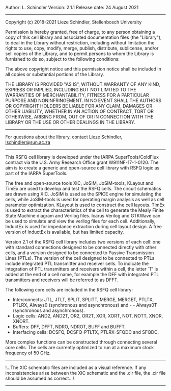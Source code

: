 Author: L. Schindler
Version: 2.1.1
Release date: 24 August 2021

-----------------------------------------------------------------------------------------

Copyright (c) 2018-2021 Lieze Schindler, Stellenbosch University

Permission is hereby granted, free of charge, to any person obtaining a copy
of this cell library and associated documentation files (the "Library"), to deal
in the Library without restriction, including without limitation the rights
to use, copy, modify, merge, publish, distribute, sublicense, and/or sell
copies of the Library, and to permit persons to whom the Library is
furnished to do so, subject to the following conditions:

The above copyright notice and this permission notice shall be included in all
copies or substantial portions of the Library.

THE LIBRARY IS PROVIDED "AS IS", WITHOUT WARRANTY OF ANY KIND, EXPRESS OR
IMPLIED, INCLUDING BUT NOT LIMITED TO THE WARRANTIES OF MERCHANTABILITY,
FITNESS FOR A PARTICULAR PURPOSE AND NONINFRINGEMENT. IN NO EVENT SHALL THE
AUTHORS OR COPYRIGHT HOLDERS BE LIABLE FOR ANY CLAIM, DAMAGES OR OTHER
LIABILITY, WHETHER IN AN ACTION OF CONTRACT, TORT OR OTHERWISE, ARISING FROM,
OUT OF OR IN CONNECTION WITH THE LIBRARY OR THE USE OR OTHER DEALINGS IN THE
LIBRARY.


-----------------------------------------------------------------------------------------

For questions about the library, contact Lieze Schindler, lschindler@sun.ac.za

-----------------------------------------------------------------------------------------

This RSFQ cell library is developed under the IARPA SuperTools/ColdFlux contract via the U.S. Army Research Office grant W911NF-17-1-0120. The aim is to create a generic and open-source cell library with RSFQ logic as part of the IARPA SuperTools.

The free and open-source tools XIC, JoSIM, JoSIM-tools, KLayout and TimEx are used to develop and test the RSFQ cells. The circuit schematics are drawn using XIC. JoSIM is used as the SPICE engine for simulating the cells, while JoSIM-tools is used for operating margin analysis as well as cell parameter optimization. KLayout is used to construct the cell layouts. TimEx is used to extract the characteristics of the cell to generate the Mealy Finite State Machine diagram and Verilog files. Icarus Verilog and GTKWave can be used to simulate and view the verilog files for each cell. Additionally, InductEx is used for impedance extraction during cell layout design. A free version of InductEx is available, but has limited capacity.

Version 2.1 of the RSFQ cell library includes two versions of each cell: one with standard connections designed to be connected directly with other cells, and a version designed to be connected to Passive Transmission Lines (PTLs). The version of the cell designed to be connected to PTLs include integrated PTL transmitter and receiver cells. To indicate the integration of PTL transmitters and receivers within a cell, the letter `T' is added at the end of a cell name, for example the DFF with integrated PTL transmitters and receivers will be referred to as DFFT.

The following core cells are included in the RSFQ cell library:
  - Interconnects: JTL, JTLT, SPLIT, SPLITT, MERGE, MERGET, PTLTX, PTLRX, Always0 (synchronous and asynchronous) and - - Always0T (synchronous and asynchronous).
  - Logic cells: AND2, AND2T, OR2, OR2T, XOR, XORT, NOT, NOTT, XNOR, XNORT.
  - Buffers: DFF, DFFT, NDRO, NDROT, BUFF and BUFFT.
  - Interfacing cells: DCSFQ, DCSFQ-PTLTX, PTLRX-SFQDC and SFQDC.

More complex functions can be constructed through connecting several core cells. The cells are currently optimized to run at a maximum clock frequency of 50 GHz.

-----------------------------------------------------------------------------------------

!...The XIC schematic files are included as a visual reference. If any inconsistencies
arise between the XIC schematic and the .cir file, the .cir file should be assumed
as correct...!

-----------------------------------------------------------------------------------------